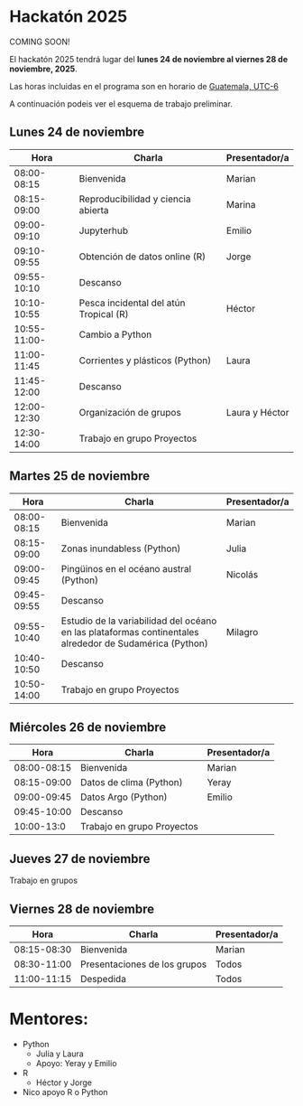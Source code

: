 # Hackatón 2025

COMING SOON!

El hackatón 2025 tendrá lugar del **lunes 24 de noviembre al viernes 28 de noviembre, 2025**.

Las horas incluidas en el programa son en horario de [Guatemala, UTC-6](https://www.zeitverschiebung.net/es/city/3598132)

A continuación podeis ver el esquema de trabajo preliminar.

## Lunes 24 de noviembre
 
| Hora |	Charla |	Presentador/a | 
| ------------- |-------- | ------------- |
|08:00-08:15|	Bienvenida|	Marian| 
|08:15-09:00| Reproducibilidad y ciencia abierta|Marina	 | 
|09:00-09:10| Jupyterhub | 	Emilio|
|09:10-09:55|Obtención de datos online (R)  	|Jorge|
|09:55-10:10|Descanso  |	|
|10:10-10:55|Pesca incidental del atún Tropical (R) | Héctor	 |
|10:55-11:00-|Cambio a Python  |	|
|11:00-11:45| Corrientes y plásticos (Python) | Laura |
|11:45-12:00|Descanso |	|
|12:00-12:30| Organización de grupos  |Laura y Héctor|
|12:30-14:00| Trabajo en grupo Proyectos| |



## Martes 25 de noviembre

|Hora|	Charla|	Presentador/a|
| ------------- |-------- | ------------- |
|08:00-08:15|	Bienvenida|	Marian|
|08:15-09:00|Zonas inundabless (Python) | Julia	 |
|09:00-09:45|Pingüinos en el océano austral (Python)|	Nicolás  |
|09:45-09:55|Descanso |	|
|09:55-10:40| Estudio de la variabilidad del océano en las plataformas continentales alrededor de Sudamérica (Python)| 	Milagro 	|
|10:40-10:50|Descanso |	|
|10:50-14:00| Trabajo en grupo Proyectos | |


## Miércoles 26 de noviembre
|Hora|	Charla|	Presentador/a|
| ------------- |-------- | ------------- |
|08:00-08:15|	Bienvenida|	Marian|
|08:15-09:00|	Datos de clima (Python) | Yeray |
|09:00-09:45|	Datos Argo (Python)|	Emilio |
|09:45-10:00| Descanso |	|
|10:00-13:0|Trabajo en grupo Proyectos | |



## Jueves 27 de noviembre

Trabajo en grupos




## Viernes 28 de noviembre

|Hora|	Charla|	Presentador/a|
| ------------- |-------- | ------------- |
|08:15-08:30|	Bienvenida|	Marian|
|08:30-11:00|	Presentaciones de los grupos |	Todos|
|11:00-11:15|	Despedida|	Todos|


# Mentores:
 - Python  
    - Julia y Laura
    - Apoyo: Yeray y Emilio
 - R  
    - Héctor y Jorge
  - Nico apoyo R o Python








